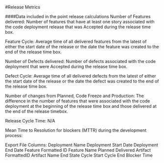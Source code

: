 #Release Metrics


####Data included in the point release calculations
Number of Features delivered:  Number of features that have at least one story associated with the 
code deployment release that was Accepted during the release time box.  

Feature Cycle:  Average time of all delivered features from the latest of either the start date of the release or 
the date the feature was created to the end of the release time box.  

Number of Defects delivered:  Number of defects associated with the code deployment that were Accepted during
the release time box.  

Defect Cycle:  Average time of all delivered defects from the latest of either the start date of the release or 
the date the defect was created to the end of the release time box.  

Number of changes from Planned, Code Freeze and Production:  The difference in the number of features that
were associated with the code deployment at the beginning of the release time box and those delivered at the end of the release timebox.  

Release Cycle Time: N/A

Mean Time to Resolution for blockers (MTTR) during the development process:  

Export File Columns:
Deployment Name
Deployment Start Date
Deployment End Date
Feature Formatted ID
Feature Name
Planned
Delivered
Artifact FormattedID
Artifact Name
End State 
Cycle Start
Cycle End 
Blocker Time 




